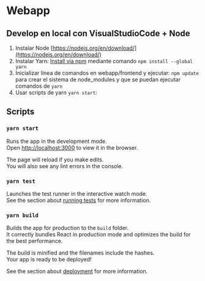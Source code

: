# Webapp

## Develop en local con VisualStudioCode + Node

1. Instalar Node [https://nodejs.org/en/download/](https://nodejs.org/en/download/)
2. Instalar Yarn: [Install via npm](https://classic.yarnpkg.com/lang/en/docs/install) mediante comando `npm install --global yarn`
3. Inicializar línea de comandos en webapp/frontend y ejecutar: `npm update` para crear el sistema de node_modules y que se puedan ejecutar comandos de `yarn`
4. Usar scripts de yarn `yarn start`:

## Scripts

### `yarn start`

Runs the app in the development mode.\
Open [http://localhost:3000](http://localhost:3000) to view it in the browser.

The page will reload if you make edits.\
You will also see any lint errors in the console. 

### `yarn test`

Launches the test runner in the interactive watch mode.\
See the section about [running tests](https://facebook.github.io/create-react-app/docs/running-tests) for more information.

### `yarn build`

Builds the app for production to the `build` folder.\
It correctly bundles React in production mode and optimizes the build for the best performance.

The build is minified and the filenames include the hashes.\
Your app is ready to be deployed!

See the section about [deployment](https://facebook.github.io/create-react-app/docs/deployment) for more information.

